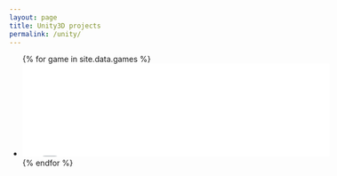 ```yaml
---
layout: page
title: Unity3D projects
permalink: /unity/
---
```


<ul class="games-list">
  {% for game in site.data.games %}
    <li>
      <iframe src="{{ game.url }}" width="552" height="167" frameborder="0"></iframe>
    </li>
  {% endfor %}
</ul>
